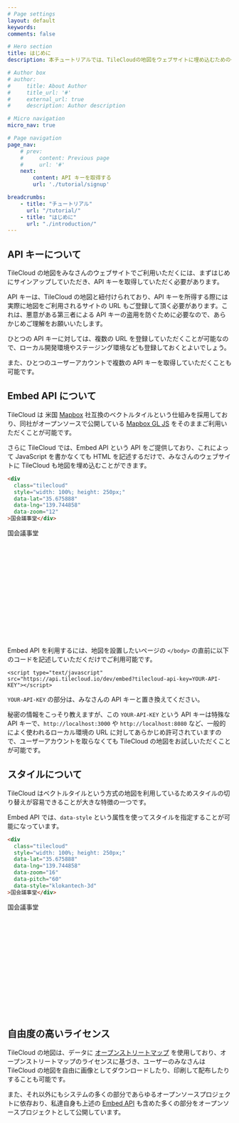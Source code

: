 ```yaml
---
# Page settings
layout: default
keywords:
comments: false

# Hero section
title: はじめに
description: 本チュートリアルでは、TileCloudの地図をウェブサイトに埋め込むための一般的な方法を目的別に紹介します。

# Author box
# author:
#     title: About Author
#     title_url: '#'
#     external_url: true
#     description: Author description

# Micro navigation
micro_nav: true

# Page navigation
page_nav:
    # prev:
    #     content: Previous page
    #     url: '#'
    next:
        content: API キーを取得する
        url: './tutorial/signup'

breadcrumbs:
    - title: "チュートリアル"
      url: "/tutorial/"
    - title: "はじめに"
      url: "./introduction/"
---
```


## API キーについて

TileCloud の地図をみなさんのウェブサイトでご利用いただくには、まずはじめにサインアップしていただき、API キーを取得していただく必要があります。

API キーは、TileCloud の地図と紐付けられており、API キーを所得する際には実際に地図をご利用されるサイトの URL もご登録して頂く必要があります。これは、悪意がある第三者による API キーの盗用を防ぐために必要なので、あらかじめご理解をお願いいたします。

ひとつの API キーに対しては、複数の URL を登録していただくことが可能なので、ローカル開発環境やステージング環境なども登録しておくとよいでしょう。

また、ひとつのユーザーアカウントで複数の API キーを取得していただくことも可能です。

## Embed API について

TileCloud は 米国 [Mapbox](https://www.mapbox.com/) 社互換のベクトルタイルという仕組みを採用しており、同社がオープンソースで公開している [Mapbox GL JS](https://docs.mapbox.com/mapbox-gl-js/api/) をそのままご利用いただくことが可能です。

さらに TileCloud では、Embed API という API をご提供しており、これによって JavaScript を書かなくても HTML を記述するだけで、みなさんのウェブサイトに TileCloud も地図を埋め込むことができます。

```html
<div
  class="tilecloud"
  style="width: 100%; height: 250px;"
  data-lat="35.675888"
  data-lng="139.744858"
  data-zoom="12"
>国会議事堂</div>
```

<div
  class="tilecloud"
  style="width: 100%; height: 250px;"
  data-lat="35.675888"
  data-lng="139.744858"
  data-zoom="12"
>国会議事堂</div>

Embed API を利用するには、地図を設置したいページの `</body>` の直前に以下のコードを記述していただくだけでご利用可能です。

```
<script type="text/javascript" src="https://api.tilecloud.io/dev/embed?tilecloud-api-key=YOUR-API-KEY"></script>
```

`YOUR-API-KEY` の部分は、みなさんの API キーと置き換えてください。

秘密の情報をこっそり教えますが、この `YOUR-API-KEY` という API キーは特殊な API キーで、`http://localhost:3000` や `http://localhost:8080` など、一般的によく使われるローカル環境の URL に対してあらかじめ許可されていますので、ユーザーアカウントを取らなくても TileCloud の地図をお試しいただくことが可能です。

## スタイルについて

TileCloud はベクトルタイルという方式の地図を利用しているためスタイルの切り替えが容易できることが大きな特徴の一つです。

Embed API では、`data-style` という属性を使ってスタイルを指定することが可能になっています。

```html
<div
  class="tilecloud"
  style="width: 100%; height: 250px;"
  data-lat="35.675888"
  data-lng="139.744858"
  data-zoom="16"
  data-pitch="60"
  data-style="klokantech-3d"
>国会議事堂</div>
```

<div
  class="tilecloud"
  style="width: 100%; height: 250px;"
  data-lat="35.675888"
  data-lng="139.744858"
  data-zoom="16"
  data-pitch="60"
  data-style="klokantech-3d"
>国会議事堂</div>

## 自由度の高いライセンス

TileCloud の地図は、データに [オープンストリートマップ](https://www.openstreetmap.org/) を使用しており、オープンストリートマップのライセンスに基づき、ユーザーのみなさんは TileCloud の地図を自由に画像としてダウンロードしたり、印刷して配布したりすることも可能です。

また、それ以外にもシステムの多くの部分であらゆるオープンソースプロジェクトに依存おり、私達自身も上述の [Embed API](https://github.com/tilecloud/embed) も含めた多くの部分をオープンソースプロジェクトとして公開しています。